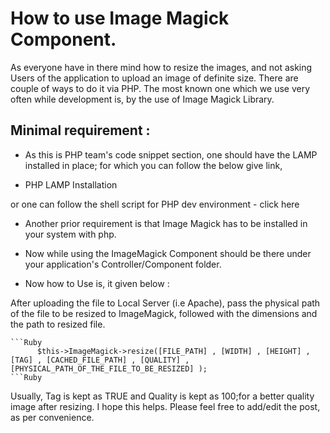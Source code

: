 # How to use Image Magick Component.

As everyone have in there mind how to resize the images, and not asking Users of the application to upload an image of definite size.
There are couple of ways to do it via PHP.
The most known one which we use very often while development is, by the use of Image Magick Library.

## Minimal requirement :
*   As this is PHP team's code snippet section, one should have the LAMP installed in place; for which you can follow the below give link,

*   PHP LAMP Installation

or one can follow the shell script for PHP dev environment - click here

* Another prior requirement is that Image Magick has to be installed in your system with php.

* Now while using the ImageMagick Component should be there under your application's Controller/Component folder.

* Now how to Use is, it given below :

After uploading the file to Local Server (i.e Apache), pass the physical path of the file to be resized to ImageMagick, followed with the dimensions and the path to resized file.


    ```Ruby
          $this->ImageMagick->resize([FILE_PATH] , [WIDTH] , [HEIGHT] , [TAG] , [CACHED_FILE_PATH] , [QUALITY] , [PHYSICAL_PATH_OF_THE_FILE_TO_BE_RESIZED] );
    ```Ruby

Usually, Tag is kept as TRUE and Quality is kept as 100;for a better quality image after resizing.
I hope this helps. Please feel free to add/edit the post, as per convenience.
